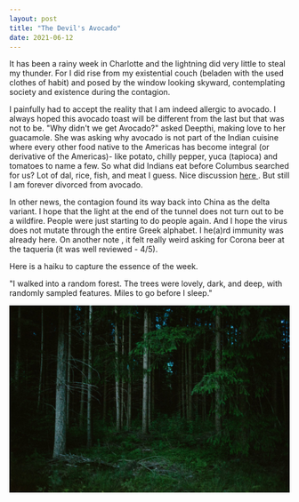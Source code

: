 ```yaml
---
layout: post
title: "The Devil's Avocado"
date: 2021-06-12
---
```


It has been a rainy week in Charlotte and the lightning did very little to steal my thunder. For I did rise from my existential couch (beladen with the used clothes
of habit) and posed by the window looking skyward, contemplating society and existence during the contagion. 

I painfully had to accept the reality that I am indeed allergic to avocado. I always hoped this avocado toast will be different from the last but that was not to be.
"Why didn't we get Avocado?" asked Deepthi, making love to her guacamole. She was asking why avocado is not part of the Indian cuisine where every other food 
native to the Americas has become integral (or derivative of the Americas)- like potato, chilly pepper, yuca (tapioca) and tomatoes to name a few. So what did Indians eat before Columbus searched
for us? Lot of dal, rice, fish, and meat I guess. Nice discussion <a href='https://www.reddit.com/r/AskHistorians/comments/4rwri1/what_was_indian_food_like_before_contact_with_the/'> 
 here </a>. But still I am forever divorced from avocado. 
 
In other news, the contagion found its way back into China as the delta variant. I hope that the light at the end of the tunnel does not turn out to be a wildfire.
 People were just starting to do people again. And I hope the virus does not mutate through the entire Greek alphabet. I he(a)rd immunity was already here. On another note
, it felt really weird asking for Corona beer at the taqueria (it was well reviewed - 4/5). 

Here is a haiku to capture the essence of the week. 

"I walked into a random forest. 
The trees were lovely, dark, and deep, with randomly sampled features. 
Miles to go before I sleep."


<p style="text-align:center;"> <img src="/images/xxdropping-04-jumbo.jpeg" alt="a deep random forest" width="700"/></center>
</p>

<script
  async
  src="https://utteranc.es/client.js"
  repo="mahadevprakash90/mahadevprakash90.github.io"
  issue-term="title"
  theme="github-light"
  crossorigin="anonymous"
></script>
 
 
 
 
 
